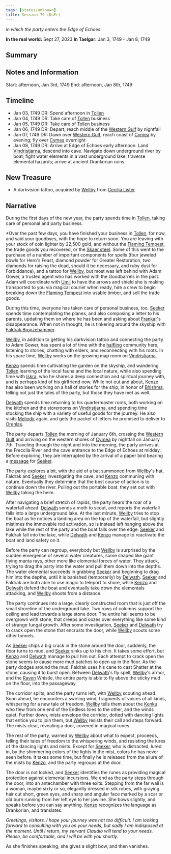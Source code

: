 ```yaml
---
tags: [status/unknown]
title: Session 79 (DuFr)
---
```


*in which the party enters the Edge of Echoes*

**In the real world:** Sept 27, 2023
**In Taelgar:**  Jan 3, 1749 - Jan 8, 1749
## Summary

## Notes and Information

Start:  afternoon, Jan 3rd, 1749 
End: afternoon, Jan 8th, 1749
## Timeline 
- Jan 03, 1749 DR: Spend afternoon in [Tollen](<../../../gazetteer/western-green-sea/tollen/tollen.md>)
- Jan 04, 1749 DR: Take care of [Tollen](<../../../gazetteer/western-green-sea/tollen/tollen.md>) business
- Jan 05, 1749 DR: Take care of [Tollen](<../../../gazetteer/western-green-sea/tollen/tollen.md>) business
- Jan 06, 1749 DR: Depart; reach middle of the [Western Gulf](<../../../gazetteer/western-green-sea/western-gulf.md>) by nightfall
- Jan 07, 1749 DR: Dawn over [Western Gulf](<../../../gazetteer/western-green-sea/western-gulf.md>); reach coast of [Cymea](<../../../gazetteer/western-green-sea/cymea/cymea.md>) by evening; fly over [Cymea](<../../../gazetteer/western-green-sea/cymea/cymea.md>) overnight
- Jan 08, 1749 DR: Arrive at Edge of Echoes early afternoon. Land [Vindristjarna](<../../../things/ships/vindristjarna.md>), descend into cave. Navigate down underground river by boat; fight water elements in a vast underground lake; traverse elemental hazards; arrive at ancient Drankorian ruins. 
## New Treasure
- A darkvision tattoo, acquired by [Wellby](<../../../people/pcs/dunmar-fellowship/wellby.md>) from [Cecilia Lister](<../../../people/tollenders/cecilia-lister.md>)

## Narrative

During the first days of the new year, the party spends time in [Tollen](<../../../gazetteer/western-green-sea/tollen/tollen.md>), taking care of personal and party business. 

*Over the past few days, you have finished your business in [Tollen](<../../../gazetteer/western-green-sea/tollen/tollen.md>), for now, and said your goodbyes, with the hope to return soon. You are leaving with your stock of coin lighter by 22,500 gold, and without the [Flaming Tempest](<../../../things/ships/flaming-tempest.md>), the trade goods you recovered, or the [Skaer steel](<../../../things/materials/skaer-steel.md>). Some of this went to the purchase of a number of important components for spells (four jeweled bowls for Hero's Feast, diamond powder for Greater Restoration, two diamonds for raising the dead, should it be necessary, and ruby dust for Forbiddance), and a tattoo for [Wellby](<../../../people/pcs/dunmar-fellowship/wellby.md>), but most was left behind with Adam Gower, a trusted agent who has worked with the Goodbarrels in the past. Adam will coordinate with [Umli](<../../../people/other-nonhumans/umli.md>) to have the arrows and shield she is making transported to you via magical courier when ready, hire a crew to begin breaking down the [Flaming Tempest](<../../../things/ships/flaming-tempest.md>) into usable timber, and sell the trade goods. 

During this time, everyone has taken care of personal business, too. [Seeker](<../../../people/pcs/dunmar-fellowship/seeker.md>) spends time contemplating the planes, and also composing a letter to his parents, updating them on where he has been and asking about [Frankar](<../../../people/dwarves/frankar.md>)'s disappearance. When not in thought, he is tinkering around the skyship with [Faldrak Bronzehammer](<../../../people/dwarves/faldrak-bronzehammer.md>). 

[Wellby](<../../../people/pcs/dunmar-fellowship/wellby.md>), in addition to getting his darkvision tattoo and connecting the party to Adam Gower, has spent a lot of time with the [halfling](<../../../species/children-of-the-embodied-gods/halflings/halflings.md>) community here, listening to stories, chatting with elders, and reconnecting with his roots. In his spare time, [Wellby](<../../../people/pcs/dunmar-fellowship/wellby.md>) works on the growing map room on [Vindristjarna](<../../../things/ships/vindristjarna.md>). 

[Kenzo](<../../../people/pcs/dunmar-fellowship/kenzo.md>) spends time cultivating the garden on the skyship, and wandering [Tollen](<../../../gazetteer/western-green-sea/tollen/tollen.md>) learning of the local fauna and the local nature, while also spending time with [Iskra](<../../../people/skaer/iskra.md>), who he shares a deep connection and spiritual journey with, and is perhaps kind of his girlfriend now. While not out and about, [Kenzo](<../../../people/pcs/dunmar-fellowship/kenzo.md>) has also been working on a hall of stories for the ship, in honor of [Bhishma](<../../../cosmology/gods/incorporeal-gods/dunmari/bhishma.md>), telling not just the tales of the party, but those they have met as well. 

[Delwath](<../../../people/pcs/dunmar-fellowship/delwath.md>) spends time returning to his quartermaster roots, both working on the kitchen and the storerooms on [Vindristjarna](<../../../things/ships/vindristjarna.md>), and spending time stocking the ship with a variety of useful goods for the journey. He also visits [Melindir](<../../../people/elves/melindir.md>) again, and gets the packet of letters he promised to deliver to [Orenlas](<../../../gazetteer/istaros-watershed/orenlas/orenlas.md>).

The party departs [Tollen](<../../../gazetteer/western-green-sea/tollen/tollen.md>) the morning of January 6th, crossing the [Western Gulf](<../../../gazetteer/western-green-sea/western-gulf.md>) and arriving on the western shores of [Cymea](<../../../gazetteer/western-green-sea/cymea/cymea.md>) by nightfall on January 7th. Traveling through the night and into the morning, the party arrives at the Freccila River and the cave entrance to the Edge of Echoes at midday. Before exploring, they are interrupted by the arrival of a paper bird bearing a [message](<../letters-notes-and-tales/philosopher-s-information-concerning-frankar.md>) for [Seeker](<../../../people/pcs/dunmar-fellowship/seeker.md>).

The party explores a bit, with the aid of a bat summoned from [Wellby](<../../../people/pcs/dunmar-fellowship/wellby.md>)'s hat, Faldrak and [Seeker](<../../../people/pcs/dunmar-fellowship/seeker.md>) investigating the cave, and [Kenzo](<../../../people/pcs/dunmar-fellowship/kenzo.md>) communing with nature. Eventually they determine that the best course of action is to continue down the river. Pulling out the portable boat, they set out with [Wellby](<../../../people/pcs/dunmar-fellowship/wellby.md>) taking the helm. 

After navigating a brief stretch of rapids, the party hears the roar of a waterfall ahead. [Delwath](<../../../people/pcs/dunmar-fellowship/delwath.md>) sends a moth to scout, and reports the waterfall falls into a large underground lake. At the last minute, [Wellby](<../../../people/pcs/dunmar-fellowship/wellby.md>) tries to stop the boat as he notices a landing area on the top of the waterfall, but slightly mistimes the immovable rod activation, so is instead left hanging above the lake while the rest of the party and the boat falls over the edge. [Seeker](<../../../people/pcs/dunmar-fellowship/seeker.md>) and Faldrak fall into the lake, while [Delwath](<../../../people/pcs/dunmar-fellowship/delwath.md>) and [Kenzo](<../../../people/pcs/dunmar-fellowship/kenzo.md>) manage to reactivate the boat and land safety on it. 

Before the party can regroup, everybody but [Wellby](<../../../people/pcs/dunmar-fellowship/wellby.md>) is surprised by the sudden emergence of several water creatures, some shaped like giant flying manta rays, other more like elemental forces of water. They attack, trying to drag the party into the water and pull them down into the depths. The water elemental succeeds in grabbing [Seeker](<../../../people/pcs/dunmar-fellowship/seeker.md>) and beginning to drag him into the depths, until it is banished (temporarily) by [Delwath](<../../../people/pcs/dunmar-fellowship/delwath.md>). [Seeker](<../../../people/pcs/dunmar-fellowship/seeker.md>) and Faldrak are both able to use magic to teleport to shore, while [Kenzo](<../../../people/pcs/dunmar-fellowship/kenzo.md>) and [Delwath](<../../../people/pcs/dunmar-fellowship/delwath.md>) defend the boat and eventually take down the elementals attacking, and [Wellby](<../../../people/pcs/dunmar-fellowship/wellby.md>) shoots from a distance.

The party continues into a large, clearly constructed room that is just off the small shoreline of the underground lake. Two rows of columns support the ceiling and lead towards a large stone door. The entire hall seems to be overgrown with stone, that creeps and oozes over everything like some kind of strange fungal growth. After some investigation, [Seeker](<../../../people/pcs/dunmar-fellowship/seeker.md>) and [Delwath](<../../../people/pcs/dunmar-fellowship/delwath.md>) try to crack open the stone that encrusts the door, while [Wellby](<../../../people/pcs/dunmar-fellowship/wellby.md>) scouts some other tunnels. 

As [Seeker](<../../../people/pcs/dunmar-fellowship/seeker.md>) chips a big crack in the stone around the door, suddenly, the floor turns to mud, and [Seeker](<../../../people/pcs/dunmar-fellowship/seeker.md>) sinks up to his chin. It takes some effort, but [Kenzo](<../../../people/pcs/dunmar-fellowship/kenzo.md>) and [Delwath](<../../../people/pcs/dunmar-fellowship/delwath.md>) manage to pull him out. Each attempt to crack open the stone seems to cause more mud patches to open up in the floor. As the party dodges around the mud, Faldrak uses his cane to cast Shatter at the stone, causing it to burst open. Between [Delwath](<../../../people/pcs/dunmar-fellowship/delwath.md>)'s fly spell, [Wellby](<../../../people/pcs/dunmar-fellowship/wellby.md>)'s armor, and the [Raven](<../../../people/pcs/dunmar-fellowship/guests/raven.md>) Whistle, the entire party is able to fly above the sticky mud on the floor, into the passageway.

The corridor splits, and the party turns left, with [Wellby](<../../../people/pcs/dunmar-fellowship/wellby.md>) scouting ahead. Soon ahead, he encounters a swirling wind, fragments of voices of all kinds, whispering for a new tale of freedom. [Wellby](<../../../people/pcs/dunmar-fellowship/wellby.md>) tells them about the [Kenku](<../../../species/unusual-species/kenku/kenku.md>) who flew from one end of the Endless Isles to the other, and the winds quiet. Further down, mists envelope the corridor, dotted with dancing lights that entice you to join them, but [Wellby](<../../../people/pcs/dunmar-fellowship/wellby.md>) resists their call and steps forward. The mists clear, revealing a door, covered in magical runes.

The rest of the party, warned by [Wellby](<../../../people/pcs/dunmar-fellowship/wellby.md>) about what to expect, proceeds, telling their tales of freedom to the whispering winds, and resisting the lures of the dancing lights and mists. Except for [Seeker](<../../../people/pcs/dunmar-fellowship/seeker.md>), who is distracted, lured in, by the shimmering colors of the lights in the mist, colors he has never seen before. It takes some time, but finally he is released from the allure of the mists by [Kenzo](<../../../people/pcs/dunmar-fellowship/kenzo.md>), and the party regroups at the door. 

The door is not locked, and [Seeker](<../../../people/pcs/dunmar-fellowship/seeker.md>) identifies the runes as providing magical protection against elemental incursions. We end as the party steps through the door, into an antechamber with three exits. Stepping from the far wall is a woman, maybe sixty or so, elegantly dressed in silk robes, with graying hair cut short, green eyes, and sharp and angular face marked by a scar or old burn running from her left eye to her jawline. She bows slightly, and speaks before you can say anything. [Kenzo](<../../../people/pcs/dunmar-fellowship/kenzo.md>) recognizes the language as Drankorian, and translates:

*Greetings, visitors. I hope your journey was not too difficult. I am looking forward to consulting with you on your needs, but sadly I am indisposed at the moment. Until I return, my servant Claudio will tend to your needs. Please, be comfortable, and I will be with you shortly.*

As she finishes speaking, she gives a slight bow, and then vanishes.
